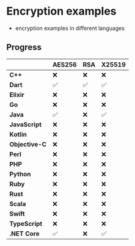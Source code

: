 # Encryption examples
- encryption examples in different languages
## Progress
|                  | **AES256** | **RSA** | **X25519** |
|------------------|------------|---------|------------|
| **C++**          | ❌         | ❌     | ❌         |
| **Dart**         | ✅         | ✅     | ✅         |
| **Elixir**       | ❌         | ❌     | ❌         |
| **Go**           | ❌         | ❌     | ❌         |
| **Java**         | ✅         | ❌     | ✅         |
| **JavaScript**   | ❌         | ❌     | ❌         |
| **Kotlin**       | ❌         | ❌     | ❌         |
| **Objective-C**  | ❌         | ❌     | ❌         |
| **Perl**         | ❌         | ❌     | ❌         |
| **PHP**          | ❌         | ❌     | ❌         |
| **Python**       | ❌         | ❌     | ❌         |
| **Ruby**         | ❌         | ❌     | ❌         |
| **Rust**         | ❌         | ❌     | ❌         |
| **Scala**        | ❌         | ❌     | ❌         |
| **Swift**        | ❌         | ❌     | ❌         |
| **TypeScript**   | ❌         | ❌     | ❌         |
| **.NET Core**    | ✅         | ❌     | ✅         |

